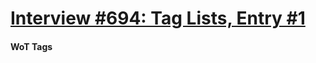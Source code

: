 # [Interview #694: Tag Lists, Entry #1](https://www.theoryland.com/intvmain.php?i=694#1)

#### WoT Tags


